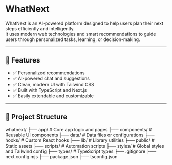 # WhatNext

WhatNext is an AI-powered platform designed to help users plan their next steps efficiently and intelligently.  
It uses modern web technologies and smart recommendations to guide users through personalized tasks, learning, or decision-making.

---

## 🚀 Features

- ✅ Personalized recommendations
- ✅ AI-powered chat and suggestions
- ✅ Clean, modern UI with Tailwind CSS
- ✅ Built with TypeScript and Next.js
- ✅ Easily extendable and customizable

---

## 📂 Project Structure

whatnext/
├── app/ # Core app logic and pages
├── components/ # Reusable UI components
├── data/ # Data files or configurations
├── hooks/ # Custom React hooks
├── lib/ # Library utilities
├── public/ # Static assets
├── scripts/ # Automation scripts
├── styles/ # Global styles and Tailwind config
├── types/ # TypeScript types
├── .gitignore
├── next.config.mjs
├── package.json
├── tsconfig.json
